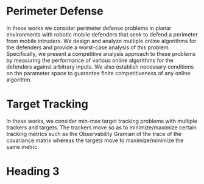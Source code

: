 Perimeter Defense
======
In these works we consider perimeter defense problems in planar environments with robotic mobile defenders that seek to defend a perimeter from mobile intruders. We design and analyze multiple online algorithms for the defenders and provide a worst-case analysis of this problem. Specifically, we present a competitive analysis approach to these problems by measuring the performance of various online algorithms for the defenders against arbitrary inputs. We also establish necessary conditions on the parameter space to guarantee finite competitiveness of  any online algorithm.

Target Tracking
======
In these works, we consider min-max target tracking problems with multiple trackers and targets. The trackers move so as to minimize/maximize certain tracking metrics such as the Observability Gramian of the trace of the covariance matrix whereas the targets move to maximize/minimize the same metric.

Heading 3
======
